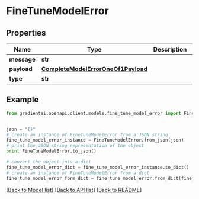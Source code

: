 # FineTuneModelError


## Properties
Name | Type | Description | Notes
------------ | ------------- | ------------- | -------------
**message** | **str** |  | 
**payload** | [**CompleteModelErrorOneOf1Payload**](CompleteModelErrorOneOf1Payload.md) |  | 
**type** | **str** |  | 

## Example

```python
from gradientai.openapi.client.models.fine_tune_model_error import FineTuneModelError


json = "{}"
# create an instance of FineTuneModelError from a JSON string
fine_tune_model_error_instance = FineTuneModelError.from_json(json)
# print the JSON string representation of the object
print FineTuneModelError.to_json()

# convert the object into a dict
fine_tune_model_error_dict = fine_tune_model_error_instance.to_dict()
# create an instance of FineTuneModelError from a dict
fine_tune_model_error_form_dict = fine_tune_model_error.from_dict(fine_tune_model_error_dict)
```
[[Back to Model list]](../README.md#documentation-for-models) [[Back to API list]](../README.md#documentation-for-api-endpoints) [[Back to README]](../README.md)


